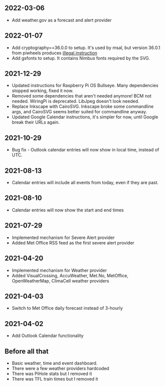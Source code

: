 ## 2022-03-06
* Add weather.gov as a forecast and alert provider

## 2022-01-07

* Add cryptography==36.0.0 to setup. It's used by msal, but version 36.0.1 from piwheels produces [illegal instruction](https://github.com/piwheels/packages/issues/273)
* Add gsfonts to setup.  It contains Nimbus fonts required by the SVG.  

## 2021-12-29

* Updated instructions for Raspberry Pi OS Bullseye.  Many dependencies stopped working, fixed it now. 
* Removed some dependencies that aren't needed anymore! BCM not needed.  WiringPi is deprecated.  LibJpeg doesn't look needed.  
* Replace Inkscape with CairoSVG. Inkscape broke some commandline args, and CairoSVG seems better suited for commandline anyway. 
* Updated Google Calendar instructions, it's simpler for now, until Google break their URLs again. 

## 2021-10-29

* Bug fix - Outlook calendar entries will now show in local time, instead of UTC. 

## 2021-08-13

* Calendar entries will include all events from today, even if they are past.   

## 2021-08-10

* Calendar entries will now show the start and end times

## 2021-07-29

* Implemented mechanism for Severe Alert provider
* Added Met Office RSS feed as the first severe alert provider

## 2021-04-20

* Implemented mechanism for Weather provider
* Added VisualCrossing, AccuWeather, Met.No, MetOffice, OpenWeatherMap, ClimaCell weather providers

## 2021-04-03

* Switch to Met Office daily forecast instead of 3-hourly

## 2021-04-02

* Add Outlook Calendar functionality

## Before all that

* Basic weather, time and event dashboard.  
* There were a few weather providers hardcoded
* There was PiHole stats but I removed it
* There was TFL train times but I removed it
